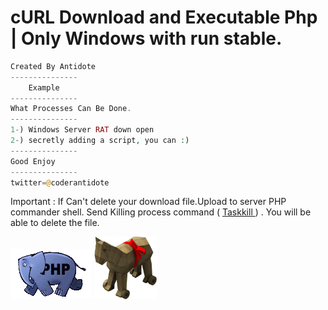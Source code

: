 # cURL Download and Executable Php | Only Windows with run stable. 

```php
Created By Antidote
---------------
    Example
---------------
What Processes Can Be Done.
---------------
1-) Windows Server RAT down open
2-) secretly adding a script, you can :)
---------------
Good Enjoy
---------------
twitter=@coderantidote
```
Important :  If Can't delete your download file.Upload to server PHP commander shell. Send Killing process command ( [Taskkill ](https://docs.microsoft.com/en-us/windows-server/administration/windows-commands/taskkill)) . You will be able to delete the file. 
 
![php](php.gif)  <img  width="100" height="100" src="horse.gif">

